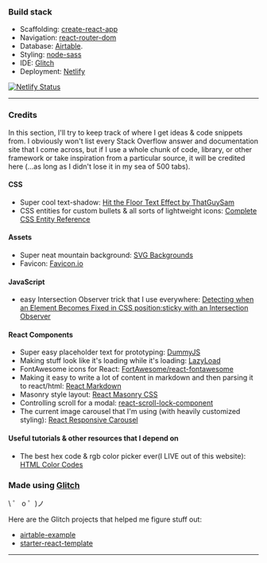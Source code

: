 

### Build stack

- Scaffolding: [create-react-app](https://github.com/facebook/create-react-app)
- Navigation: [react-router-dom](https://reacttraining.com/react-router/web/guides/quick-start)
- Database: [Airtable](https://airtable.com/invite/r/BX2EsDZh).
- Styling: [node-sass](https://github.com/sass/node-sass)
- IDE: [Glitch](https://glitch.com/)
- Deployment: [Netlify](https://www.netlify.com/)

[![Netlify Status](https://api.netlify.com/api/v1/badges/d542ec44-94b5-4fe2-b61d-f2909adf8e75/deploy-status)](https://app.netlify.com/sites/quirky-curie-d765f6/deploys)

----

### Credits

In this section, I'll try to keep track of where I get ideas & code snippets from. I obviously won't list every Stack Overflow answer and documentation site that I come across, but if I use a whole chunk of code, library, or other framework or take inspiration from a particular source, it will be credited here (...as long as I didn't lose it in my sea of 500 tabs).

#### CSS

- Super cool text-shadow: [Hit the Floor Text Effect by ThatGuySam](https://codepen.io/ThatGuySam/pen/CytDA)
- CSS entities for custom bullets & all sorts of lightweight icons: [Complete CSS Entity Reference](https://www.w3schools.com/cssref/css_entities.asp)

#### Assets

- Super neat mountain background: [SVG Backgrounds](https://www.svgbackgrounds.com/)
- Favicon: [Favicon.io](https://favicon.io/)

#### JavaScript

- easy Intersection Observer trick that I use everywhere: [Detecting when an Element Becomes Fixed in CSS position:sticky with an Intersection Observer](https://usefulangle.com/post/108/javascript-detecting-element-gets-fixed-in-css-position-sticky)  


#### React Components

- Super easy placeholder text for prototyping: [DummyJS](https://dummyjs.com/)
- Making stuff look like it's loading while it's loading: [LazyLoad](https://github.com/twobin/react-lazyload)
- FontAwesome icons for React: [FortAwesome/react-fontawesome](https://github.com/FortAwesome/react-fontawesome)
- Making it easy to write a lot of content in markdown and then parsing it to react/html: [React Markdown](https://github.com/rexxars/react-markdown)  
- Masonry style layout: [React Masonry CSS](https://www.npmjs.com/package/react-masonry-css)  
- Controlling scroll for a modal: [react-scroll-lock-component](https://github.com/orteth01/react-scroll-lock-component)   
- The current image carousel that I'm using (with heavily customized styling): [React Responsive Carousel](https://www.npmjs.com/package/react-responsive-carousel)

#### Useful tutorials & other resources that I depend on

- The best hex code & rgb color picker ever(I LIVE out of this website): [HTML Color Codes](https://htmlcolorcodes.com/)

### Made using [Glitch](https://glitch.com/)

\ ゜ o ゜)ノ

Here are the Glitch projects that helped me figure stuff out:

- [airtable-example](https://glitch.com/~airtable-example)
- [starter-react-template](https://glitch.com/~starter-react-template)

----



   
  